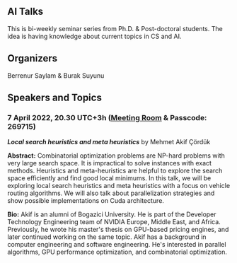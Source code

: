 ## AI Talks

This is bi-weekly seminar series from Ph.D. & Post-doctoral students. The idea is having knowledge about current topics in CS and AI.


## Organizers

Berrenur Saylam & Burak Suyunu

## Speakers and Topics

### 7 April 2022, 20.30 UTC+3h  ([Meeting Room](https://boun-edu-tr.zoom.us/j/3172533975?pwd=R0laV1VFbXdjWXZEK0NySk1RR3R5dz09) & Passcode: 269715)

**_Local search heuristics and meta heuristics_** by Mehmet Akif Çördük 

**Abstract:** Combinatorial optimization problems are NP-hard problems with very large search space. It is impractical to solve instances with exact methods. Heuristics and meta-heuristics are helpful to explore the search space efficiently and find good local minimums. In this talk, we will be exploring local search heuristics and meta heuristics with a focus on vehicle routing algorithms. We will also talk about parallelization strategies and show possible implementations on Cuda architecture.

**Bio:** Akif is an alumni of Bogazici University. He is part of the Developer Technology Engineering team of NVIDIA Europe, Middle East, and Africa. Previously, he wrote his master's thesis on GPU-based pricing engines, and later continued working on the same topic. Akif has a background in computer engineering and software engineering. He's interested in parallel algorithms, GPU performance optimization, and combinatorial optimization.





